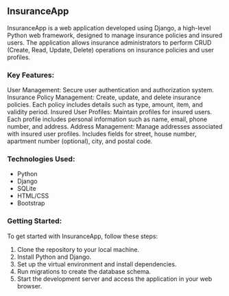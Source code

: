 ## InsuranceApp
InsuranceApp is a web application developed using Django, a high-level Python web framework, designed to manage insurance policies and insured users. The application allows insurance administrators to perform CRUD (Create, Read, Update, Delete) operations on insurance policies and user profiles.

### Key Features:
User Management: Secure user authentication and authorization system.
Insurance Policy Management: Create, update, and delete insurance policies. Each policy includes details such as type, amount, item, and validity period.
Insured User Profiles: Maintain profiles for insured users. Each profile includes personal information such as name, email, phone number, and address.
Address Management: Manage addresses associated with insured user profiles. Includes fields for street, house number, apartment number (optional), city, and postal code.

### Technologies Used:
- Python
- Django
- SQLite
- HTML/CSS
- Bootstrap

### Getting Started:
To get started with InsuranceApp, follow these steps:
1. Clone the repository to your local machine.
2. Install Python and Django.
3. Set up the virtual environment and install dependencies.
4. Run migrations to create the database schema.
5. Start the development server and access the application in your web browser.
